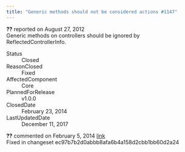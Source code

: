 ```yaml
---
title: "Generic methods should not be considered actions #1147"
---
```

<div class="issue-report">
   <div class="issue-header"><b>??</b> reported on 
      <time datetime="2012-08-27T16:03:22.303-07:00" title="2012-08-27T16:03:22.303-07:00">August 27, 2012</time>
   </div>
   <div class="issue-message" markdown="1">Generic methods on controllers should be ignored by ReflectedControllerInfo.
      
   </div>
   <div class="issue-footer">
      <dl>
         <dt>Status</dt>
         <dd>Closed</dd>
         <dt>ReasonClosed</dt>
         <dd>Fixed</dd>
         <dt>AffectedComponent</dt>
         <dd>Core</dd>
         <dt>PlannedForRelease</dt>
         <dd>v1.0.0</dd>
         <dt>ClosedDate</dt>
         <dd>
            <time datetime="2014-02-23T19:23:21.317-08:00" title="2014-02-23T19:23:21.317-08:00">February 23, 2014</time>
         </dd>
         <dt>LastUpdatedDate</dt>
         <dd>
            <time datetime="2017-12-11T02:15:56.247-08:00" title="2017-12-11T02:15:56.247-08:00">December 11, 2017</time>
         </dd>
      </dl>
   </div>
</div>
<div id="post132725" class="issue-comment">
   <div class="issue-header"><b>??</b> commented on 
      <time datetime="2014-02-05T11:42:29.493-08:00" title="2014-02-05T11:42:29.493-08:00">February 5, 2014</time> <a href="#132725" class="post-link">link</a></div>
   <div class="issue-message" markdown="1">Fixed in changeset ec97b7b2d0abbb8afa6b4a158d2cbb1bb60d2a24
      
   </div>
</div>